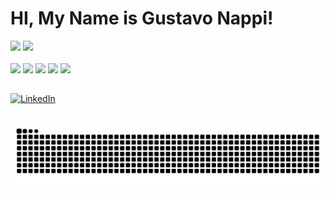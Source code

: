 # HI, My Name is Gustavo Nappi!

<div>
  <img height="180" src="https://github-readme-stats.vercel.app/api?username=gustavonappi&show_icons=true&theme=dark"/>
  <img height="180" src="https://github-readme-stats.vercel.app/api/top-langs/?username=gustavonappi&theme=dark"/>
</div>

<div style="display: inline-block"><br>
  <img height="35" src="https://cdn.jsdelivr.net/gh/devicons/devicon/icons/javascript/javascript-original.svg"/>   
  <img height="35" src="https://cdn.jsdelivr.net/gh/devicons/devicon/icons/mysql/mysql-plain-wordmark.svg"/>
  <img height="35" src="https://cdn.jsdelivr.net/gh/devicons/devicon/icons/nodejs/nodejs-original.svg"/>
<link rel="stylesheet" type='text/css' href="https://cdn.jsdelivr.net/gh/devicons/devicon@latest/devicon.min.css"/>
  <img height="35" src="https://cdn.jsdelivr.net/gh/devicons/devicon/icons/html5/html5-original.svg"/>
  <img height="35" src="https://cdn.jsdelivr.net/gh/devicons/devicon/icons/css3/css3-original.svg"/>
</div>

##

<div>
  <a href="https://www.linkedin.com/in/gustavo-nappi-a4912b22b/" target="_blank">
    <img src="https://img.shields.io/badge/LinkedIn-0077B5?style=for-the-badge&logo=linkedin&logoColor=white" alt="LinkedIn" />
  </a>
</div>

##

<picture>
  <source media="(prefers-color-scheme: dark)" srcset="https://raw.githubusercontent.com/GustavoNappi/GustavoNappi/output/github-contribution-grid-snake-dark.svg">
  <source media="(prefers-color-scheme: light)" srcset="https://raw.githubusercontent.com/GustavoNappi/GustavoNappi/output/github-contribution-grid-snake.svg">
  <img alt="GitHub contribution grid snake animation" src="https://raw.githubusercontent.com/GustavoNappi/GustavoNappi/output/github-contribution-grid-snake.svg">
</picture>
